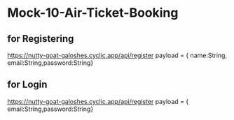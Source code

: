 # Mock-10-Air-Ticket-Booking

## for Registering
https://nutty-goat-galoshes.cyclic.app/api/register
payload = { name:String, email:String,password:String}

## for Login
https://nutty-goat-galoshes.cyclic.app/api/register
payload = { email:String,password:String}
